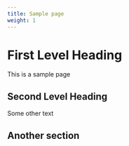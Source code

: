 ```yaml
---
title: Sample page
weight: 1
---
```

# First Level Heading

This is a sample page

## Second Level Heading

Some other text

## Another section
